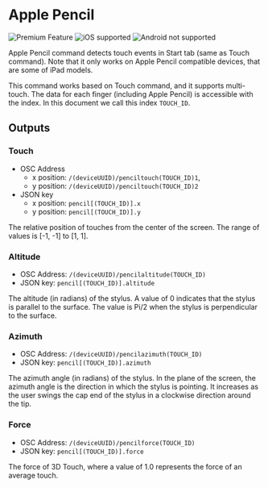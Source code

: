 # Apple Pencil

![Premium Feature](https://img.shields.io/badge/Premium%20Feature-yellow.svg) ![iOS supported](https://img.shields.io/badge/iOS-supported-brightgreen.svg) ![Android not supported](https://img.shields.io/badge/Android-not%20supported-red.svg)

Apple Pencil command detects touch events in Start tab (same as Touch command).
Note that it only works on Apple Pencil compatible devices, that are some of iPad models.

This command works based on Touch command, and it supports multi-touch.
The data for each finger (including Apple Pencil) is accessible with the index.
In this document we call this index `TOUCH_ID`.

## Outputs

### Touch

- OSC Address
  - x position: `/(deviceUUID)/penciltouch(TOUCH_ID)1`,
  - y position: `/(deviceUUID)/penciltouch(TOUCH_ID)2`
- JSON key
  - x position: `pencil[(TOUCH_ID)].x`
  - y position: `pencil[(TOUCH_ID)].y`

The relative position of touches from the center of the screen.
The range of values is [-1, -1] to [1, 1].

### Altitude

- OSC Address: `/(deviceUUID)/pencilaltitude(TOUCH_ID)`
- JSON key: `pencil[(TOUCH_ID)].altitude`

The altitude (in radians) of the stylus. A value of 0 indicates that the stylus is parallel to the surface. The value is Pi/2 when the stylus is perpendicular to the surface.

### Azimuth

- OSC Address: `/(deviceUUID)/pencilazimuth(TOUCH_ID)`
- JSON key: `pencil[(TOUCH_ID)].azimuth`

The azimuth angle (in radians) of the stylus. In the plane of the screen, the azimuth angle is the direction in which the stylus is pointing. It increases as the user swings the cap end of the stylus in a clockwise direction around the tip.

### Force

- OSC Address: `/(deviceUUID)/pencilforce(TOUCH_ID)`
- JSON key: `pencil[(TOUCH_ID)].force`

The force of 3D Touch, where a value of 1.0 represents the force of an average touch.
